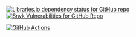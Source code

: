 [![Libraries.io dependency status for GitHub repo](https://img.shields.io/librariesio/github/pinguet62/test)](https://libraries.io/github/pinguet62/test)
[![Snyk Vulnerabilities for GitHub Repo](https://img.shields.io/snyk/vulnerabilities/github/pinguet62/test)](https://snyk.io/test/github/pinguet62/test)

[![GitHub Actions](https://github.com/pinguet62/test/workflows/CI/badge.svg?branch=master)](https://github.com/pinguet62/test/actions?query=workflow%3ACI+branch%3Amaster)
